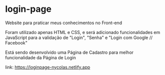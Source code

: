 # login-page

Website para praticar meus conhecimentos no Front-end

Foram utilizado apenas HTML e CSS, e será adicionado funcionalidades em JavaScript para a validação de "Login", "Senha" e "Login com Google // Facebook"

Está sendo desenvolvido uma Página de Cadastro para melhor funcionalidade da Página de Login

link:  https://loginpage-nycolas.netlify.app